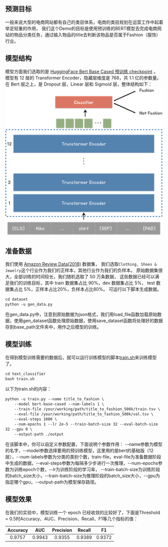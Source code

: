 ## 预测目标

一般来说大型的电商网站都有自己的类目体系，电商的类目规划在运营工作中起着举足轻重的作用，
我们这个Demo的目标是使用预训练的BERT模型去完成电商网站的物品分类任务，通过输入物品的title去判断该物品是否属于Fashion（服饰）行业。

## 模型结构

模型方面我们选取的是 [HuggingFace Bert Base Cased 预训练 checkpoint](https://huggingface.co/bert-base-cased) 。
模型有 12 层的 Transformer Encoder，隐藏层维度是 768，共 1.1 亿的参数量。
在 Bert 层之上，是 Dropout 层，Linear 层和 Sigmoid 层，整体结构如下：
![title_to_fishion 架构](../../docs/images/title_to_fishion.PNG)

## 准备数据

我们使用 [Amazon Review Data(2018)](https://nijianmo.github.io/amazon/) 数据集，
我们选取`Clothing, Shoes & Jewelry`这个行业作为我们的正样本，其他行业作为我们的负样本。
原始数据集很大，全部训练的时间较长，我们随机选取了 50 万条数据，
这些数据已经可以满足我们的训练目标，其中 train 数据集占比 90%，dev 数据集占比 5%， test 数据集占比 5%，正样本占比20%，负样本占比80%。
可运行以下脚本生成数据。
```
cd dataset
python -u gen_data.py
```
在gen_data.py中，注意到原始数据为json格式，我们用load_file函数加载原始数据，使用gen_dataset函数处理原始数据，使用save_dataset函数将处理好的数据存到base_path文件夹中，用作之后模型的训练。

## 模型训练

在得到模型训练需要的数据后，就可以运行训练模型的脚本[train.sh](text_classifier/train.sh)来训练模型了。
```
cd text_classifier
bash train.sh
```
以下为train.sh的内容：
```
python -u train.py --name title_to_fashion \
    --model bert-base-cased --num-labels 1 \
    --train-file /your/working/path/title_to_fashion_500k/train.tsv \
    --eval-file /your/working/path/title_to_fashion_500k/val.tsv \
    --eval-steps 1000 \
    --num-epochs 1 --lr 2e-5 --train-batch-size 32 --eval-batch-size 32 --gpu 0 \
    --output-path ./output
```
在该脚本中，你可以自定义参数配置，下面说明个参数作用：
--name参数为模型的名字，--model参数选择要用的预训练模型，这里用的是bert的基础版（12层），--num-labels参数为分类的类别个数，train-file，eval-file为准备数据阶段中生成的数据，--eval-steps参数为每隔多少步进行一次推理，--num-epochs参数为训练epoch个数，--lr为训练阶段的学习率，
--train-batch-size为训练阶段的batch_size大小，--train-batch-size为推理阶段的batch_size大小，--gpu为指定哪个gpu，--output-path为模型保存路径。

## 模型效果

在我们的实验中，模型训练一个 epoch 已经收敛的比较好了，下面是Threshold = 0.5时Accuracy、AUC、Precision、Recall、F1等几个指标的值：

| Accuracy | AUC | Precision | Recall   |    F1    |
|:--------:|:---:|:---------:|:--------:|:--------:|
|0.9757|0.9943|0.9355|0.9389|0.9372|
